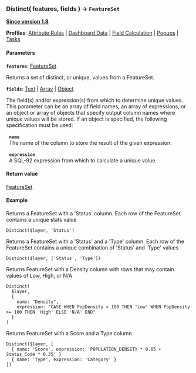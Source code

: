 ### Distinct( features, fields ) -> `FeatureSet`

**[Since version 1.8](../../guide/version-matrix)**

**Profiles**: [Attribute Rules](../../guide/profiles/#attribute-rules) | [Dashboard Data](../../guide/profiles/#dashboard-data) | [Field Calculation](../../guide/profiles/#field-calculation) | [Popups](../../guide/profiles/#popups) | [Tasks](../../guide/profiles/#tasks)

#### Parameters

**`features`**: [FeatureSet](../../guide/types/#featureset)

Returns a set of distinct, or unique, values from a FeatureSet.

**`fields`**: [Text](../../guide/types/#text) \| [Array](../../guide/types/#array) \| [Object](../../guide/types/#object)

The field(s) and/or expression(s) from which to determine unique values. This parameter can be an array of field names, an array of expressions, or an object or array of objects that specify output column names where unique values will be stored. If an object is specified, the following specification must be used:

&nbsp;&nbsp;**`name`**  
&nbsp;&nbsp;The name of the column to store the result of the given expression.

&nbsp;&nbsp;**`expression`**  
&nbsp;&nbsp;A SQL-92 expression from which to calculate a unique value.

#### Return value

[FeatureSet](../../guide/types/#featureset)

#### Example

Returns a FeatureSet with a 'Status' column. Each row of the FeatureSet contains a unique stats value

```arcade
Distinct($layer, 'Status')
```

Returns a FeatureSet with a 'Status' and a 'Type' column. Each row of the FeatureSet contains a unique combination of 'Status' and 'Type' values

```arcade
Distinct($layer, ['Status', 'Type'])
```

Returns FeatureSet with a Density column with rows that may contain values of Low, High, or N/A

```arcade
Distinct(
  $layer,
  {
    name: "Density",
    expression: "CASE WHEN PopDensity < 100 THEN 'Low' WHEN PopDensity >= 100 THEN 'High' ELSE 'N/A' END"
  }
)
```

Returns FeatureSet with a Score and a Type column

```arcade
Distinct($layer, [
  { name: 'Score', expression: 'POPULATION_DENSITY * 0.65 + Status_Code * 0.35' }
  { name: 'Type', expression: 'Category' }
])
```
